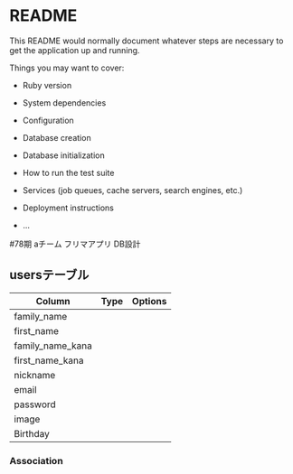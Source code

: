 # README

This README would normally document whatever steps are necessary to get the
application up and running.

Things you may want to cover:

* Ruby version

* System dependencies

* Configuration

* Database creation

* Database initialization

* How to run the test suite

* Services (job queues, cache servers, search engines, etc.)

* Deployment instructions

* ...

#78期 aチーム フリマアプリ DB設計
## usersテーブル
|Column|Type|Options|
|------|----|-------|
|family_name|
|first_name|
|family_name_kana|
|first_name_kana|
|nickname|
|email|
|password|
|image|
|Birthday|

### Association
